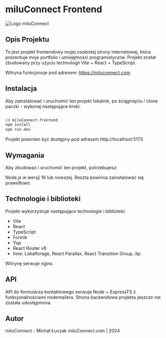 # miluConnect Frontend

![Logo miluConnect](/src/assets/miluConnect-logo-email.png)

## Opis Projektu

To jest projekt frontendowy mojej osobistej strony internetowej, która prezentuje moje portfolio i umiejętności programistyczne. Projekt został zbudowany przy użyciu technologii Vite + React + TypeScript.

Witryna funkcjonuje pod adresem:
https://miluconnect.com

## Instalacja

Aby zainstalować i uruchomić ten projekt lokalnie, po ściągnięciu / clone paczki - wykonaj następujące kroki:

```bash

cd miluConnect-frontend
npm install
npm run dev
```

Projekt powinien być dostępny pod adresem http://localhost:5173

## Wymagania

Aby zbudować i uruchomić ten projekt, potrzebujesz:

Node.js w wersji 16 lub nowszej. Reszta powinna zainstalować się prawidłowo.

## Technologie i biblioteki

Projekt wykorzystuje następujące technologie i biblioteki:

- Vite
- React
- TypeScript
- Formik
- Yup
- React Router v6
- Inne: Lokalforage, React Parallax, React Transition Group, itp.

Witrynę serwuje nginx.

## API

API do formularza kontaktowego serwuje Node + ExpressTS z funkcjonalnościami nodemailera.
Strona backendowa projektu jeszcze nie została udostępniona.

## Autor

miluConnect - Michał Łuczak
miluConnect.com | 2024
